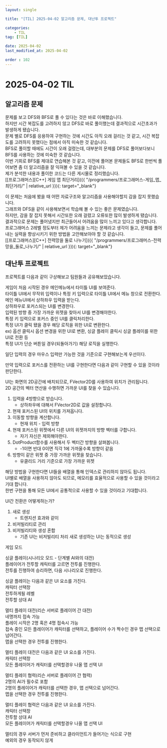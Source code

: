```yaml
---
layout: single

title: "[TIL] 2025-04-02 알고리즘 문제, 대난투 프로젝트"

categories:
    - TIL
tag: [TIL]

date: 2025-04-02
last_modified_at: 2025-04-02

order : 102
---
```


# 2025-04-02 TIL

## 알고리즘 문제

문제를 보고 DFS와 BFS로 풀 수 있다는 것은 바로 이해했습니다.  
하지만 시간 복잡도를 고려하지 않고 DFS로 바로 풀이했는데 결과적으로 시간초과가 발생하게 됐습니다.  
문제 별로 DFS를 응용하여 구현하는 것에 시간도 아직 오래 걸리는 것 같고, 시간 복잡도를 고려하지 못했다는 점에서 아직 미숙한 것 같습니다.  
BFS로 풀이할 때에도 시간이 오래 걸렸는데, 대부분의 문제를 DFS로 풀어보다보니 BFS를 사용하는 것에 미숙한 것 같습니다.  
이번 기회로 BFS를 제대로 연습해본 것 같고, 이전에 풀어본 문제들도 BFS로 한번씩 풀어보면 좀 더 알고리즘을 잘 익혀볼 수 있을 것 같습니다.  
제가 분석한 내용과 풀이한 코드는 다른 게시물로 정리했습니다.  
[[프로그래머스][C++] 게임 맵 최단거리]({{ "/programmers/프로그래머스-게임_맵_최단거리/" | relative_url }}){: target="_blank"}

이 문제는 처음에 봤을 때 어떤 자료구조와 알고리즘을 사용해야할지 감을 잡지 못했습니다.  
그래프와 DFS을 같이 사용해보면서 학습해 볼 수 있는 좋은 문제였습니다.  
하지만, 감을 잘 잡지 못해서 시간또한 오래 걸렸고 오류또한 많이 발생하게 됐습니다.  
결과적으로 문제는 풀어냈지만 최근들어서 어려움을 많이 느끼고 있다고 생각합니다.  
프로그래머스 2레벨 정도부터 제가 어려움을 느끼는 문제라고 생각이 들고, 문제를 풀어내는 실력을 향상시키기 위한 방법을 고안해보아야 할 것 같습니다.  
[[프로그래머스][C++] 전력망을 둘로 나누기]({{ "/programmers/프로그래머스-전력망을_둘로_나누기/" | relative_url }}){: target="_blank"}

## 대난투 프로젝트

프로젝트를 다음과 같이 구상해보고 팀원들과 공유해보았습니다.

게임이 처음 시작된 경우 메인메뉴에서 타이틀 UI를 보여준다.  
타이틀 UI에서 무작위 입력이나 특정 키 입력으로 타이틀 UI에서 메뉴 창으로 전환한다.  
메인 메뉴UI에서 상하좌우 입력을 받는다.  
상하좌우로 포커스되는 UI를 변경한다.  
    입력된 방향 중 가장 가까운 위젯을 찾아서 UI를 변경해야한다.  
특정 키 입력으로 포커스 중인 UI를 클릭처리한다.  
특정 UI가 클릭 됐을 경우 해당 로직을 위한 UI로 변환한다.  
    ex) 옵션 클릭시 옵션 변경을 위한 UI로 변환, 싱글 플레이 클릭시 싱글 플레이를 위한 UI로 전환 등  
특정 UI가 단순 버튼일 경우(되돌아가기) 해당 로직을 실행한다.

일단 입력의 경우 마우스 입력만 가능한 것을 기준으로 구현해보는게 우선이다.

만약 입력으로 포커스를 전환하는 UI를 구현한다면 다음과 같이 구현할 수 있을 것이라 판단한다.

UI는 화면의 2D공간에 배치되므로, FVector2D를 사용하여 위치가 관리됩니다.  
2D 공간의 벡터 연산을 수행하면 가까운 UI를 찾을 수 있습니다.

1. 입력을 4방향으로 받습니다.
    + 상하좌우에 대해서 FVector2D로 값을 설정합니다.
2. 현재 포커스된 UI의 위치를 가져옵니다.
3. 이동할 방향을 계산합니다.
    + 현재 위치 - 입력 방향
4. 현재 포커스된 위젯에서 다른 UI의 위젯까지의 방향 벡터를 구합니다.
    + 자기 자신은 제외해야한다.
5. DotProduct함수를 사용해서 두 벡터간 방향을 살펴봅니다.
    + -1이면 반대 0이면 직각 1에 가까울수록 방향이 같음
6. 방향이 같은 위젯 중 가장 가까운 위젯을 찾습니다.
    + 유클리드 거리 기준으로 가장 가까운 위젯

해당 방법을 구현한다면 UI들을 배열을 통해 인덱스로 관리하지 않아도 됩니다.  
UI별로 배열을 사용하지 않아도 되므로, 메모리를 효율적으로 사용할 수 있을 것이라고 기대 합니다.  
한번 구현을 통해 모든 UI에서 공통적으로 사용할 수 있을 것이라고 기대합니다.

UI간 전환은 어떻게하는가?

1. 새로 생성
    + 트렌지션 효과와 같이
2. 비저빌리티로 관리
3. 비저빌리티와 생성 혼합
    + 기존 UI는 비저빌리티 처리 새로 생성하는 UI는 동적으로 생성

게임 모드

싱글 플레이(시나리오 모드 - 단계별 AI와의 대전)  
플레이어가 전투할 캐릭터를 고르면 전투를 진행한다.  
전투를 진행하여 승리하면, 다음 시나리오로 진행한다.
    
싱글 플레이는 다음과 같은 UI 요소를 가진다.  
캐릭터 선택창  
전투하게될 레벨  
전투할 상대 AI  

멀티 플레이 대전(리슨 서버로 플레이어 간 대전)  
네명까지 접속 가능  
플레이 시작은 2명 혹은 4명 접속시 가능  
접속 중인 모든 플레이어가 캐릭터를 선택하고, 플레이어 수가 짝수인 경우 맵 선택으로 넘어간다.  
맵을 선택한 경우 전투를 진행한다.

멀티 플레이 대전은 다음과 같은 UI 요소를 가진다.  
캐릭터 선택창  
모든 플레이어가 캐릭터를 선택할경우 나올 맵 선택 UI  

멀티 플레이 협력(리슨 서버로 플레이어 간 협력)  
2명의 AI가 필수로 포함  
2명의 플레이어가 캐릭터를 선택한 경우, 맵 선택으로 넘어간다.  
맵을 선택한 경우 전투를 진행한다.

멀티 플레이 협력은 다음과 같은 UI 요소를 가진다.  
캐릭터 선택창  
전투할 상대 AI  
모든 플레이어가 캐릭터를 선택할경우 나올 맵 선택 UI

멀티의 경우 서버가 먼저 준비하고 클라이언트가 들어가는 식으로 구현  
예외의 경우 동작되지 않게